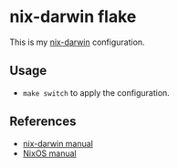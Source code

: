 # nix-darwin flake

This is my [nix-darwin](https://github.com/LnL7/nix-darwin) configuration.

## Usage

- `make switch` to apply the configuration.

## References

- [nix-darwin manual](https://daiderd.com/nix-darwin/manual/)
- [NixOS manual](https://nixos.org/manual/nixos/unstable/options.html)
